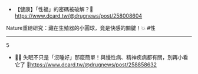 - 【健康】「性福」的密碼被破解？🔑https://www.dcard.tw/@drugnews/post/258008604

Nature重磅研究：藏在生殖器的小圓球，竟是快感的關鍵！💥
#性

---
5

- 🌙💤 失眠不只是「沒睡好」那麼簡單！與慢性病、精神疾病都有關，別再小看它了 🧠https://www.dcard.tw/@drugnews/post/258858632